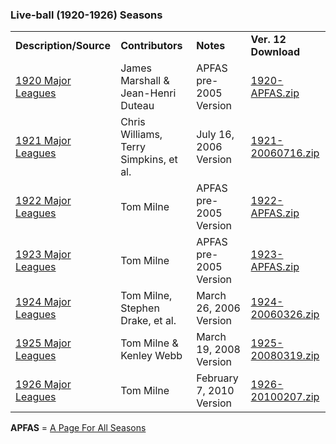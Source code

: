 <h3>Live-ball (1920-1926) Seasons</h3>
<table class="post_content_table"><tbody><tr><td><strong>Description/Source</strong></td>
<td><strong>Contributors</strong></td>
<td><strong>Notes</strong></td>
<td><strong>Ver. 12 Download</strong></td>
</tr>
<tr><td><a href="http://www.stephendrake.com/homebrew.html#1920" target="_blank" class="postlink" rel="noreferrer">1920 Major Leagues</a></td>
<td>James Marshall &amp; Jean-Henri Duteau</td>
<td>APFAS pre-2005 Version</td>
<td><a href="https://github.com/fishinnabarrel/dmb-homebrew/raw/master/Live-ball/1920-APFAS.zip" target="_blank" class="postlink" rel="noreferrer">1920-APFAS.zip</a></td>
</tr>
<tr><td><a href="http://www.stephendrake.com/homebrew.html#1921" target="_blank" class="postlink" rel="noreferrer">1921 Major Leagues</a></td>
<td>Chris Williams, Terry Simpkins, et al.</td>
<td>July 16, 2006 Version</td>
<td><a href="https://github.com/fishinnabarrel/dmb-homebrew/raw/master/Live-ball/1921-20060716.zip" target="_blank" class="postlink" rel="noreferrer">1921-20060716.zip</a></td>
</tr>
<tr><td><a href="http://www.stephendrake.com/homebrew.html#1922" target="_blank" class="postlink" rel="noreferrer">1922 Major Leagues</a></td>
<td>Tom Milne</td>
<td>APFAS pre-2005 Version</td>
<td><a href="https://github.com/fishinnabarrel/dmb-homebrew/raw/master/Live-ball/1922-APFAS.zip" target="_blank" class="postlink" rel="noreferrer">1922-APFAS.zip</a></td>
</tr>
<tr><td><a href="http://www.stephendrake.com/homebrew.html#1923" target="_blank" class="postlink" rel="noreferrer">1923 Major Leagues</a></td>
<td>Tom Milne</td>
<td>APFAS pre-2005 Version</td>
<td><a href="https://github.com/fishinnabarrel/dmb-homebrew/raw/master/Live-ball/1923-APFAS.zip" target="_blank" class="postlink" rel="noreferrer">1923-APFAS.zip</a></td>
</tr>
<tr><td><a href="http://www.stephendrake.com/homebrew.html#1924" target="_blank" class="postlink" rel="noreferrer">1924 Major Leagues</a></td>
<td>Tom Milne, Stephen Drake, et al.</td>
<td>March 26, 2006 Version</td>
<td><a href="https://github.com/fishinnabarrel/dmb-homebrew/raw/master/Live-ball/1924-20060326.zip" target="_blank" class="postlink" rel="noreferrer">1924-20060326.zip</a></td>
</tr>
<tr><td><a href="http://www.stephendrake.com/homebrew.html#1925" target="_blank" class="postlink" rel="noreferrer">1925 Major Leagues</a></td>
<td>Tom Milne &amp; Kenley Webb</td>
<td>March 19, 2008 Version</td>
<td><a href="https://github.com/fishinnabarrel/dmb-homebrew/raw/master/Live-ball/1925-20080319.zip" target="_blank" class="postlink" rel="noreferrer">1925-20080319.zip</a></td>
</tr>
<tr><td><a href="http://www.stephendrake.com/homebrew.html#1926" target="_blank" class="postlink" rel="noreferrer">1926 Major Leagues</a></td>
<td>Tom Milne</td>
<td>February 7, 2010 Version</td>
<td><a href="https://github.com/fishinnabarrel/dmb-homebrew/raw/master/Live-ball/1926-20100207.zip" target="_blank" class="postlink" rel="noreferrer">1926-20100207.zip</a></td>
</tr>
</tbody></table>
<strong>APFAS</strong> = <a href="https://gamespy-archives.quaddicted.com/sites/www.sportplanet.com/sbb/apfas/apfas.htm" target="_blank" class="postlink" rel="noreferrer">A Page For All Seasons</a>